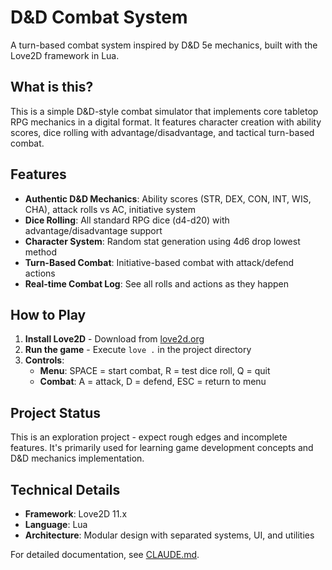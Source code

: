 # D&D Combat System

A turn-based combat system inspired by D&D 5e mechanics, built with the Love2D framework in Lua.

## What is this?

This is a simple D&D-style combat simulator that implements core tabletop RPG mechanics in a digital format. It features character creation with ability scores, dice rolling with advantage/disadvantage, and tactical turn-based combat.

## Features

- **Authentic D&D Mechanics**: Ability scores (STR, DEX, CON, INT, WIS, CHA), attack rolls vs AC, initiative system
- **Dice Rolling**: All standard RPG dice (d4-d20) with advantage/disadvantage support
- **Character System**: Random stat generation using 4d6 drop lowest method
- **Turn-Based Combat**: Initiative-based combat with attack/defend actions
- **Real-time Combat Log**: See all rolls and actions as they happen

## How to Play

1. **Install Love2D** - Download from [love2d.org](https://love2d.org)
2. **Run the game** - Execute `love .` in the project directory
3. **Controls**:
   - **Menu**: SPACE = start combat, R = test dice roll, Q = quit
   - **Combat**: A = attack, D = defend, ESC = return to menu

## Project Status

This is an exploration project - expect rough edges and incomplete features. It's primarily used for learning game development concepts and D&D mechanics implementation.

## Technical Details

- **Framework**: Love2D 11.x
- **Language**: Lua
- **Architecture**: Modular design with separated systems, UI, and utilities

For detailed documentation, see [CLAUDE.md](CLAUDE.md). 